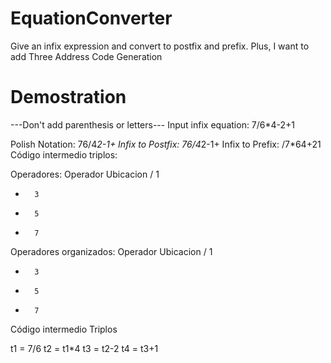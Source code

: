 # EquationConverter
Give an infix expression and convert to postfix and prefix. Plus, I want to add Three Address Code Generation

# Demostration

---Don't add parenthesis or letters---
Input infix equation: 
7/6*4-2+1
 
Polish Notation: 76/4*2-1+
Infix to Postfix: 76/4*2-1+
Infix to Prefix: /7*64+21
Código intermedio triplos: 

Operadores:
Operador
Ubicacion
/		1
*		3
-		5
+		7

Operadores organizados:
Operador	Ubicacion
/		1
*		3
-		5
+		7

Código intermedio Triplos

t1 = 7/6
t2 = t1*4
t3 = t2-2
t4 = t3+1
